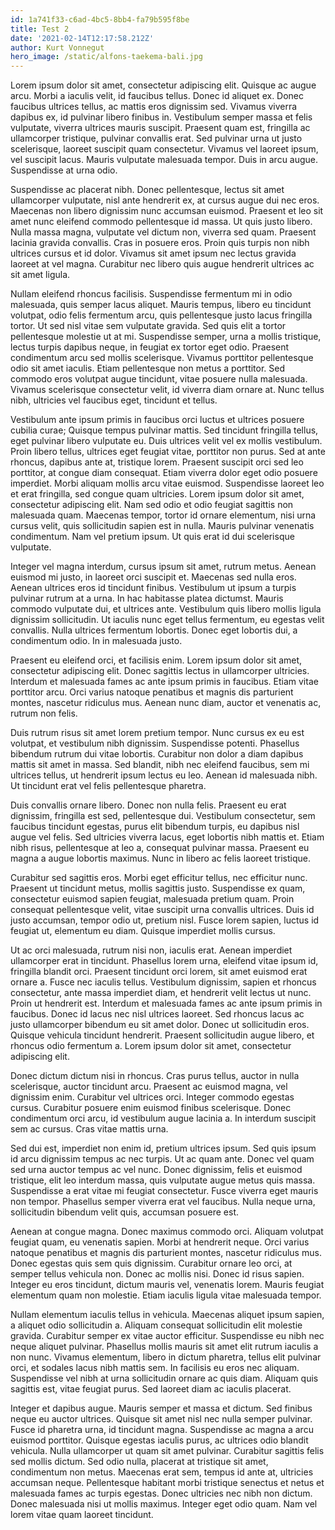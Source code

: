 ```yaml
---
id: 1a741f33-c6ad-4bc5-8bb4-fa79b595f8be
title: Test 2
date: '2021-02-14T12:17:58.212Z'
author: Kurt Vonnegut
hero_image: /static/alfons-taekema-bali.jpg
---
```

Lorem ipsum dolor sit amet, consectetur adipiscing elit. Quisque ac augue arcu. Morbi a iaculis velit, id faucibus tellus. Donec id aliquet ex. Donec faucibus ultrices tellus, ac mattis eros dignissim sed. Vivamus viverra dapibus ex, id pulvinar libero finibus in. Vestibulum semper massa et felis vulputate, viverra ultrices mauris suscipit. Praesent quam est, fringilla ac ullamcorper tristique, pulvinar convallis erat. Sed pulvinar urna ut justo scelerisque, laoreet suscipit quam consectetur. Vivamus vel laoreet ipsum, vel suscipit lacus. Mauris vulputate malesuada tempor. Duis in arcu augue. Suspendisse at urna odio.

Suspendisse ac placerat nibh. Donec pellentesque, lectus sit amet ullamcorper vulputate, nisl ante hendrerit ex, at cursus augue dui nec eros. Maecenas non libero dignissim nunc accumsan euismod. Praesent et leo sit amet nunc eleifend commodo pellentesque id massa. Ut quis justo libero. Nulla massa magna, vulputate vel dictum non, viverra sed quam. Praesent lacinia gravida convallis. Cras in posuere eros. Proin quis turpis non nibh ultrices cursus et id dolor. Vivamus sit amet ipsum nec lectus gravida laoreet at vel magna. Curabitur nec libero quis augue hendrerit ultrices ac sit amet ligula.

Nullam eleifend rhoncus facilisis. Suspendisse fermentum mi in odio malesuada, quis semper lacus aliquet. Mauris tempus, libero eu tincidunt volutpat, odio felis fermentum arcu, quis pellentesque justo lacus fringilla tortor. Ut sed nisl vitae sem vulputate gravida. Sed quis elit a tortor pellentesque molestie ut at mi. Suspendisse semper, urna a mollis tristique, lectus turpis dapibus neque, in feugiat ex tortor eget odio. Praesent condimentum arcu sed mollis scelerisque. Vivamus porttitor pellentesque odio sit amet iaculis. Etiam pellentesque non metus a porttitor. Sed commodo eros volutpat augue tincidunt, vitae posuere nulla malesuada. Vivamus scelerisque consectetur velit, id viverra diam ornare at. Nunc tellus nibh, ultricies vel faucibus eget, tincidunt et tellus.

Vestibulum ante ipsum primis in faucibus orci luctus et ultrices posuere cubilia curae; Quisque tempus pulvinar mattis. Sed tincidunt fringilla tellus, eget pulvinar libero vulputate eu. Duis ultrices velit vel ex mollis vestibulum. Proin libero tellus, ultrices eget feugiat vitae, porttitor non purus. Sed at ante rhoncus, dapibus ante at, tristique lorem. Praesent suscipit orci sed leo porttitor, at congue diam consequat. Etiam viverra dolor eget odio posuere imperdiet. Morbi aliquam mollis arcu vitae euismod. Suspendisse laoreet leo et erat fringilla, sed congue quam ultricies. Lorem ipsum dolor sit amet, consectetur adipiscing elit. Nam sed odio et odio feugiat sagittis non malesuada quam. Maecenas tempor, tortor id ornare elementum, nisi urna cursus velit, quis sollicitudin sapien est in nulla. Mauris pulvinar venenatis condimentum. Nam vel pretium ipsum. Ut quis erat id dui scelerisque vulputate.

Integer vel magna interdum, cursus ipsum sit amet, rutrum metus. Aenean euismod mi justo, in laoreet orci suscipit et. Maecenas sed nulla eros. Aenean ultrices eros id tincidunt finibus. Vestibulum ut ipsum a turpis pulvinar rutrum at a urna. In hac habitasse platea dictumst. Mauris commodo vulputate dui, et ultrices ante. Vestibulum quis libero mollis ligula dignissim sollicitudin. Ut iaculis nunc eget tellus fermentum, eu egestas velit convallis. Nulla ultrices fermentum lobortis. Donec eget lobortis dui, a condimentum odio. In in malesuada justo.

Praesent eu eleifend orci, et facilisis enim. Lorem ipsum dolor sit amet, consectetur adipiscing elit. Donec sagittis lectus in ullamcorper ultricies. Interdum et malesuada fames ac ante ipsum primis in faucibus. Etiam vitae porttitor arcu. Orci varius natoque penatibus et magnis dis parturient montes, nascetur ridiculus mus. Aenean nunc diam, auctor et venenatis ac, rutrum non felis.

Duis rutrum risus sit amet lorem pretium tempor. Nunc cursus ex eu est volutpat, et vestibulum nibh dignissim. Suspendisse potenti. Phasellus bibendum rutrum dui vitae lobortis. Curabitur non dolor a diam dapibus mattis sit amet in massa. Sed blandit, nibh nec eleifend faucibus, sem mi ultrices tellus, ut hendrerit ipsum lectus eu leo. Aenean id malesuada nibh. Ut tincidunt erat vel felis pellentesque pharetra.

Duis convallis ornare libero. Donec non nulla felis. Praesent eu erat dignissim, fringilla est sed, pellentesque dui. Vestibulum consectetur, sem faucibus tincidunt egestas, purus elit bibendum turpis, eu dapibus nisl augue vel felis. Sed ultricies viverra lacus, eget lobortis nibh mattis et. Etiam nibh risus, pellentesque at leo a, consequat pulvinar massa. Praesent eu magna a augue lobortis maximus. Nunc in libero ac felis laoreet tristique.

Curabitur sed sagittis eros. Morbi eget efficitur tellus, nec efficitur nunc. Praesent ut tincidunt metus, mollis sagittis justo. Suspendisse ex quam, consectetur euismod sapien feugiat, malesuada pretium quam. Proin consequat pellentesque velit, vitae suscipit urna convallis ultrices. Duis id justo accumsan, tempor odio ut, pretium nisl. Fusce lorem sapien, luctus id feugiat ut, elementum eu diam. Quisque imperdiet mollis cursus.

Ut ac orci malesuada, rutrum nisi non, iaculis erat. Aenean imperdiet ullamcorper erat in tincidunt. Phasellus lorem urna, eleifend vitae ipsum id, fringilla blandit orci. Praesent tincidunt orci lorem, sit amet euismod erat ornare a. Fusce nec iaculis tellus. Vestibulum dignissim, sapien et rhoncus consectetur, ante massa imperdiet diam, et hendrerit velit lectus ut nunc. Proin ut hendrerit est. Interdum et malesuada fames ac ante ipsum primis in faucibus. Donec id lacus nec nisl ultrices laoreet. Sed rhoncus lacus ac justo ullamcorper bibendum eu sit amet dolor. Donec ut sollicitudin eros. Quisque vehicula tincidunt hendrerit. Praesent sollicitudin augue libero, et rhoncus odio fermentum a. Lorem ipsum dolor sit amet, consectetur adipiscing elit.

Donec dictum dictum nisi in rhoncus. Cras purus tellus, auctor in nulla scelerisque, auctor tincidunt arcu. Praesent ac euismod magna, vel dignissim enim. Curabitur vel ultrices orci. Integer commodo egestas cursus. Curabitur posuere enim euismod finibus scelerisque. Donec condimentum orci arcu, id vestibulum augue lacinia a. In interdum suscipit sem ac cursus. Cras vitae mattis urna.

Sed dui est, imperdiet non enim id, pretium ultrices ipsum. Sed quis ipsum id arcu dignissim tempus ac nec turpis. Ut ac quam ante. Donec vel quam sed urna auctor tempus ac vel nunc. Donec dignissim, felis et euismod tristique, elit leo interdum massa, quis vulputate augue metus quis massa. Suspendisse a erat vitae mi feugiat consectetur. Fusce viverra eget mauris non tempor. Phasellus semper viverra erat vel faucibus. Nulla neque urna, sollicitudin bibendum velit quis, accumsan posuere est.

Aenean at congue magna. Donec maximus commodo orci. Aliquam volutpat feugiat quam, eu venenatis sapien. Morbi at hendrerit neque. Orci varius natoque penatibus et magnis dis parturient montes, nascetur ridiculus mus. Donec egestas quis sem quis dignissim. Curabitur ornare leo orci, at semper tellus vehicula non. Donec ac mollis nisi. Donec id risus sapien. Integer eu eros tincidunt, dictum mauris vel, venenatis lorem. Mauris feugiat elementum quam non molestie. Etiam iaculis ligula vitae malesuada tempor.

Nullam elementum iaculis tellus in vehicula. Maecenas aliquet ipsum sapien, a aliquet odio sollicitudin a. Aliquam consequat sollicitudin elit molestie gravida. Curabitur semper ex vitae auctor efficitur. Suspendisse eu nibh nec neque aliquet pulvinar. Phasellus mollis mauris sit amet elit rutrum iaculis a non nunc. Vivamus elementum, libero in dictum pharetra, tellus elit pulvinar orci, et sodales lacus nibh mattis sem. In facilisis eu eros nec aliquam. Suspendisse vel nibh at urna sollicitudin ornare ac quis diam. Aliquam quis sagittis est, vitae feugiat purus. Sed laoreet diam ac iaculis placerat.

Integer et dapibus augue. Mauris semper et massa et dictum. Sed finibus neque eu auctor ultrices. Quisque sit amet nisl nec nulla semper pulvinar. Fusce id pharetra urna, id tincidunt magna. Suspendisse ac magna a arcu euismod porttitor. Quisque egestas iaculis purus, ac ultrices odio blandit vehicula. Nulla ullamcorper ut quam sit amet pulvinar. Curabitur sagittis felis sed mollis dictum. Sed odio nulla, placerat at tristique sit amet, condimentum non metus. Maecenas erat sem, tempus id ante at, ultricies accumsan neque. Pellentesque habitant morbi tristique senectus et netus et malesuada fames ac turpis egestas. Donec ultricies nec nibh non dictum. Donec malesuada nisi ut mollis maximus. Integer eget odio quam. Nam vel lorem vitae quam laoreet tincidunt.